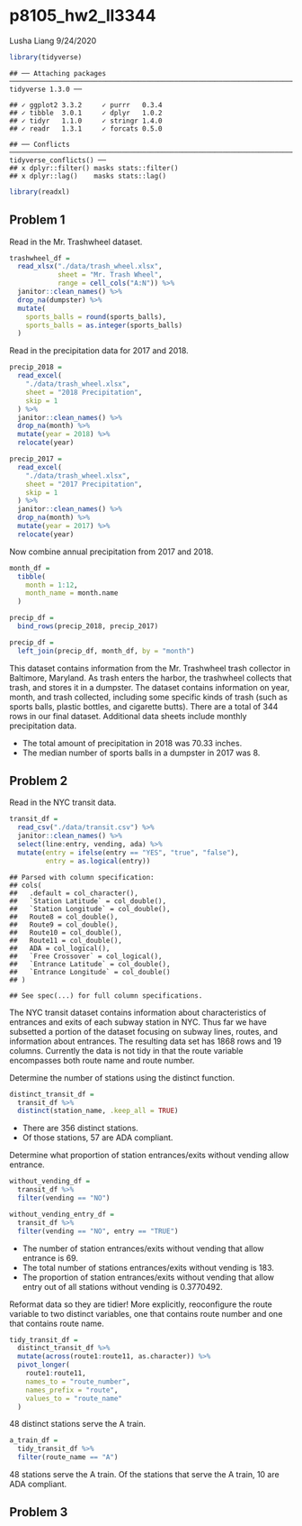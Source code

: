 p8105\_hw2\_ll3344
================
Lusha Liang
9/24/2020

``` r
library(tidyverse)
```

    ## ── Attaching packages ─────────────────────────────────────────────────────────────────────────── tidyverse 1.3.0 ──

    ## ✓ ggplot2 3.3.2     ✓ purrr   0.3.4
    ## ✓ tibble  3.0.1     ✓ dplyr   1.0.2
    ## ✓ tidyr   1.1.0     ✓ stringr 1.4.0
    ## ✓ readr   1.3.1     ✓ forcats 0.5.0

    ## ── Conflicts ────────────────────────────────────────────────────────────────────────────── tidyverse_conflicts() ──
    ## x dplyr::filter() masks stats::filter()
    ## x dplyr::lag()    masks stats::lag()

``` r
library(readxl)
```

## Problem 1

Read in the Mr. Trashwheel dataset.

``` r
trashwheel_df = 
  read_xlsx("./data/trash_wheel.xlsx", 
            sheet = "Mr. Trash Wheel",
            range = cell_cols("A:N")) %>% 
  janitor::clean_names() %>% 
  drop_na(dumpster) %>% 
  mutate(
    sports_balls = round(sports_balls),
    sports_balls = as.integer(sports_balls)
  )
```

Read in the precipitation data for 2017 and 2018.

``` r
precip_2018 = 
  read_excel(
    "./data/trash_wheel.xlsx",
    sheet = "2018 Precipitation",
    skip = 1
  ) %>% 
  janitor::clean_names() %>% 
  drop_na(month) %>% 
  mutate(year = 2018) %>% 
  relocate(year)

precip_2017 = 
  read_excel(
    "./data/trash_wheel.xlsx",
    sheet = "2017 Precipitation",
    skip = 1
  ) %>% 
  janitor::clean_names() %>% 
  drop_na(month) %>% 
  mutate(year = 2017) %>% 
  relocate(year)
```

Now combine annual precipitation from 2017 and 2018.

``` r
month_df = 
  tibble(
    month = 1:12,
    month_name = month.name
  )

precip_df = 
  bind_rows(precip_2018, precip_2017) 

precip_df = 
  left_join(precip_df, month_df, by = "month")
```

This dataset contains information from the Mr. Trashwheel trash
collector in Baltimore, Maryland. As trash enters the harbor, the
trashwheel collects that trash, and stores it in a dumpster. The dataset
contains information on year, month, and trash collected, including some
specific kinds of trash (such as sports balls, plastic bottles, and
cigarette butts). There are a total of 344 rows in our final dataset.
Additional data sheets include monthly precipitation data.

  - The total amount of precipitation in 2018 was 70.33 inches.
  - The median number of sports balls in a dumpster in 2017 was 8.

## Problem 2

Read in the NYC transit data.

``` r
transit_df =
  read_csv("./data/transit.csv") %>% 
  janitor::clean_names() %>% 
  select(line:entry, vending, ada) %>%
  mutate(entry = ifelse(entry == "YES", "true", "false"),
         entry = as.logical(entry))
```

    ## Parsed with column specification:
    ## cols(
    ##   .default = col_character(),
    ##   `Station Latitude` = col_double(),
    ##   `Station Longitude` = col_double(),
    ##   Route8 = col_double(),
    ##   Route9 = col_double(),
    ##   Route10 = col_double(),
    ##   Route11 = col_double(),
    ##   ADA = col_logical(),
    ##   `Free Crossover` = col_logical(),
    ##   `Entrance Latitude` = col_double(),
    ##   `Entrance Longitude` = col_double()
    ## )

    ## See spec(...) for full column specifications.

The NYC transit dataset contains information about characteristics of
entrances and exits of each subway station in NYC. Thus far we have
subsetted a portion of the dataset focusing on subway lines, routes, and
information about entrances. The resulting data set has 1868 rows and 19
columns. Currently the data is not tidy in that the route variable
encompasses both route name and route number.

Determine the number of stations using the distinct function.

``` r
distinct_transit_df =
  transit_df %>% 
  distinct(station_name, .keep_all = TRUE)
```

  - There are 356 distinct stations.
  - Of those stations, 57 are ADA compliant.

Determine what proportion of station entrances/exits without vending
allow entrance.

``` r
without_vending_df = 
  transit_df %>% 
  filter(vending == "NO")

without_vending_entry_df =
  transit_df %>%
  filter(vending == "NO", entry == "TRUE")
```

  - The number of station entrances/exits without vending that allow
    entrance is 69.
  - The total number of stations entrances/exits without vending is 183.
  - The proportion of station entrances/exits without vending that allow
    entry out of all stations without vending is 0.3770492.

Reformat data so they are tidier\! More explicitly, reoconfigure the
route variable to two distinct variables, one that contains route number
and one that contains route name.

``` r
tidy_transit_df = 
  distinct_transit_df %>%
  mutate(across(route1:route11, as.character)) %>%
  pivot_longer(
    route1:route11,
    names_to = "route_number",
    names_prefix = "route",
    values_to = "route_name"
  )
```

48 distinct stations serve the A train.

``` r
a_train_df =
  tidy_transit_df %>%
  filter(route_name == "A")
```

48 stations serve the A train. Of the stations that serve the A train,
10 are ADA compliant.

## Problem 3
